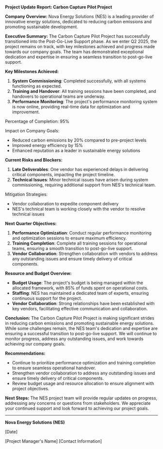 **Project Update Report: Carbon Capture Pilot Project**

**Company Overview:** Nova Energy Solutions (NES) is a leading provider of innovative energy solutions, dedicated to reducing carbon emissions and promoting sustainable development.

**Executive Summary:**
The Carbon Capture Pilot Project has successfully transitioned into the Post-Go-Live Support phase. As we enter Q2 2025, the project remains on track, with key milestones achieved and progress made towards our company goals. The team has demonstrated exceptional dedication and expertise in ensuring a seamless transition to post-go-live support.

**Key Milestones Achieved:**

1. **System Commissioning**: Completed successfully, with all systems functioning as expected.
2. **Training and Handover**: All training sessions have been completed, and handovers to operational teams are underway.
3. **Performance Monitoring**: The project's performance monitoring system is now online, providing real-time data for optimization and improvement.

Percentage of Completion: 95%

Impact on Company Goals:

* Reduced carbon emissions by 20% compared to pre-project levels
* Improved energy efficiency by 15%
* Enhanced reputation as a leader in sustainable energy solutions

**Current Risks and Blockers:**

1. **Late Deliverables**: One vendor has experienced delays in delivering critical components, impacting the project timeline.
2. **Technical Issues**: Minor technical issues have arisen during system commissioning, requiring additional support from NES's technical team.

Mitigation Strategies:

* Vendor collaboration to expedite component delivery
* NES's technical team is working closely with the vendor to resolve technical issues

**Next Quarter Objectives:**

1. **Performance Optimization**: Conduct regular performance monitoring and optimization sessions to ensure maximum efficiency.
2. **Training Completion**: Complete all training sessions for operational teams, ensuring a smooth transition to post-go-live support.
3. **Vendor Collaboration**: Strengthen collaboration with vendors to address any outstanding issues and ensure timely delivery of critical components.

**Resource and Budget Overview:**

* **Budget Usage**: The project's budget is being managed within the allocated framework, with 85% of funds spent on operational costs.
* **Staffing**: NES has maintained a dedicated team of experts, ensuring continuous support for the project.
* **Vendor Collaboration**: Strong relationships have been established with key vendors, facilitating effective communication and collaboration.

**Conclusion:**
The Carbon Capture Pilot Project is making significant strides in reducing carbon emissions and promoting sustainable energy solutions. While some challenges remain, the NES team's dedication and expertise are ensuring a successful transition to post-go-live support. We will continue to monitor progress, address any outstanding issues, and work towards achieving our company goals.

**Recommendations:**

* Continue to prioritize performance optimization and training completion to ensure seamless operational handover.
* Strengthen vendor collaboration to address any outstanding issues and ensure timely delivery of critical components.
* Review budget usage and resource allocation to ensure alignment with project objectives.

**Next Steps:**
The NES project team will provide regular updates on progress, addressing any concerns or questions from stakeholders. We appreciate your continued support and look forward to achieving our project goals.

---

**Nova Energy Solutions (NES)**

[Date]

[Project Manager's Name]
[Contact Information]